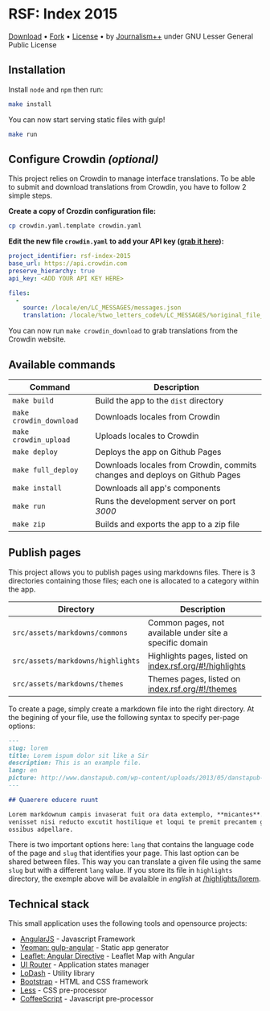 # RSF: Index 2015

[Download](https://github.com/jplusplus/rsf-index-2015/archive/gh-pages.zip) • [Fork](https://github.com/jplusplus/rsf-index-2015) • [License](https://github.com/jplusplus/rsf-index-2015/blob/master/LICENSE)  •
by [Journalism++](http://jplusplus.org/) under GNU Lesser General Public License

## Installation

Install `node` and `npm` then run:

```bash
make install
```

You can now start serving static files with gulp!

```bash
make run
```

## Configure Crowdin *(optional)*

This project relies on Crowdin to manage interface translations. To be able to submit and download translations from Crowdin, you have to follow 2 simple steps.

**Create a copy of Crozdin configuration file:**

```bash
cp crowdin.yaml.template crowdin.yaml
```

**Edit the new file ```crowdin.yaml``` to add your API key ([grab it here](https://crowdin.com/project/rsf-index-2015/settings#api)):**


```yaml
project_identifier: rsf-index-2015
base_url: https://api.crowdin.com
preserve_hierarchy: true
api_key: <ADD YOUR API KEY HERE>

files:
  -
    source: /locale/en/LC_MESSAGES/messages.json
    translation: /locale/%two_letters_code%/LC_MESSAGES/%original_file_name%
```

You can now run ```make crowdin_download``` to grab translations from the Crowdin website.

## Available commands

Command | Description
--- | ---
`make build` | Build the app to the `dist` directory
`make crowdin_download` | Downloads locales from Crowdin
`make crowdin_upload` | Uploads locales to Crowdin
`make deploy` | Deploys the app on Github Pages
`make full_deploy` | Downloads locales from Crowdin, commits changes and deploys on Github Pages
`make install` | Downloads all app's components
`make run` | Runs the development server on port *3000*
`make zip` | Builds and exports the app to a zip file

## Publish pages

This project allows you to publish pages using markdowns files. There is 3 directories containing those files; each one is allocated to a category within the app.

Directory | Description
--- | ---
`src/assets/markdowns/commons` | Common pages, not available under site a specific domain
`src/assets/markdowns/highlights` | Highlights pages, listed on [index.rsf.org/#!/highlights](http://index.rsf.org/#!/highlights)
`src/assets/markdowns/themes` | Themes pages, listed on [index.rsf.org/#!/themes](http://index.rsf.org/#!/themes)

To create a page, simply create a markdown file into the right directory. At the begining of your file, use the following syntax to specify per-page options:

```markdown
---
slug: lorem
title: Lorem ispum dolor sit like a Sir
description: This is an example file.
lang: en
picture: http://www.danstapub.com/wp-content/uploads/2013/05/danstapub-reporter-sans-frontiere-betc-liberte-presse-dictateur-nouvelle-campagne-4.jpg
---

## Quaerere educere ruunt

Lorem markdownum campis invaserat fuit ora data extemplo, **micantes**. Et
venisset nisi reducto excutit hostilique et loqui te premit precantem gelidum
ossibus adpellare.

```

There is two important options here: `lang` that contains the language code of the page and `slug` that identifies your page. This last option can be shared between files. This way you can translate a given file using the same `slug` but with a different `lang` value. If you store its file in `highlights` directory, the exemple above will be avalaible in *english* at [/highlights/lorem](http://index.rsf.org/#!/highlights/lorem).

## Technical stack

This small application uses the following tools and opensource projects:

* [AngularJS](https://angularjs.org/) - Javascript Framework
* [Yeoman: gulp-angular](https://github.com/Swiip/generator-gulp-angular) - Static app generator
* [Leaflet: Angular Directive](http://tombatossals.github.io/angular-leaflet-directive/) - Leaflet Map with Angular
* [UI Router](https://github.com/angular-ui/ui-router/) - Application states manager
* [LoDash](http://lodash.com/) - Utility library
* [Bootstrap](http://getbootstrap.com/) - HTML and CSS framework
* [Less](http://lesscss.org/) - CSS pre-processor
* [CoffeeScript](http://coffeescript.org/) - Javascript pre-processor
